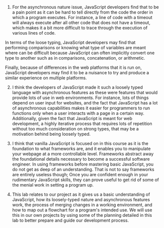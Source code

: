 1. For the asynchronous nature issue, JavaScript developers find that to be a pain point as it can be hard to tell directly from the code the order in which a program executes. For instance, a line of code with a timeout will always execute after all other code that does not have a timeout, which makes it a bit more difficult to trace through the execution of various lines of code.

In terms of the loose typing, JavaScript developers may find that performing comparisons or knowing what type of variables are meant where can be difficult because JavaScript can often implicitly convert one type to another such as in comparisons, concatenation, or arithmetic.

Finally, because of differences in the web platforms that it is run on, JavaScript developers may find it to be a nuisance to try and produce a similar experience on multiple platforms.

2. I think the developers of JavaScript made it such a loosely typed language with asynchronous features as these were features that would provide lots of use in web environments. For instance, lots of things depend on user input for websites, and the fact that JavaScript has a lot of asynchronous capabilities makes it easier for programmers to run functions only when a user interacts with a page in a certain way. Additionally, given the fact that JavaScript is meant for web development, a highly iterative process that requires lots of repetition without too much consideration on strong types, that may be a motivation behind being loosely typed.

4. I think that vanilla JavaScript is focused on in this course as it is the foundation to what frameworks are, and it enables you to manipulate your webpage at a more controllable level. Frameworks abstract away the foundational details necessary to become a successful software engineer. In using frameworks before mastering basic JavaScript, you do not get as deep of an understanding. That is not to say frameworks are entirely useless though; Once you are confident enough in your rudimentary JavaScript skills, they can prove useful to get rid of some of the menial work in setting a program up.

5. This lab relates to our project as it gives us a basic understanding of JavaScript, how its loosely-typed nature and asynchronous features work, the process of merging changes in a working environment, and how to map out a flowchart for a program's intended use. We will use this in our own projects by using some of the planning detailed in this lab to better prepare and guide our development process.